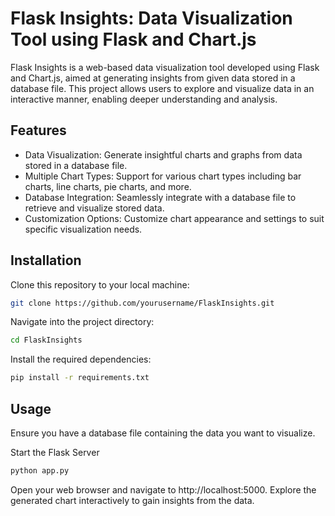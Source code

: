 # Flask Insights: Data Visualization Tool using Flask and Chart.js
Flask Insights is a web-based data visualization tool developed using Flask and Chart.js, aimed at generating insights from given data stored in a database file. This project allows users to explore and visualize data in an interactive manner, enabling deeper understanding and analysis.



## Features

- Data Visualization: Generate insightful charts and graphs from data stored in a database file.
- Multiple Chart Types: Support for various chart types including bar charts, line charts, pie charts, and more.
- Database Integration: Seamlessly integrate with a database file to retrieve and visualize stored data.
- Customization Options: Customize chart appearance and settings to suit specific visualization needs.


## Installation

Clone this repository to your local machine:

```bash
git clone https://github.com/yourusername/FlaskInsights.git

```
Navigate into the project directory:

```bash
cd FlaskInsights

```

Install the required dependencies:


```bash
pip install -r requirements.txt


```

## Usage

Ensure you have a database file containing the data you want to visualize.

Start the Flask Server
```bash
python app.py

```
Open your web browser and navigate to http://localhost:5000.
Explore the generated chart interactively to gain insights from the data.
